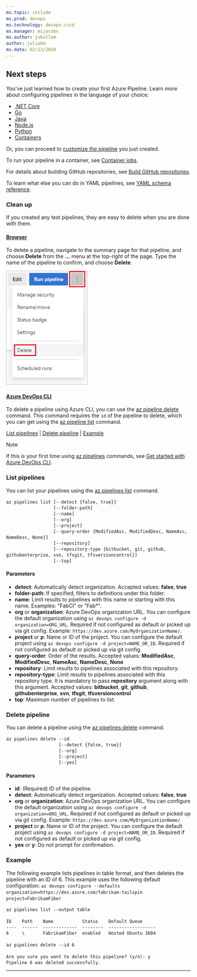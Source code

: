 ```yaml
---
ms.topic: include
ms.prod: devops
ms.technology: devops-cicd
ms.manager: mijacobs
ms.author: jukullam
author: juliakm
ms.date: 02/13/2020
---
```


## Next steps

You've just learned how to create your first Azure Pipeline. Learn more about configuring pipelines in the language of your choice:

* [.NET Core](../ecosystems/dotnet-core.md)
* [Go](../ecosystems/go.md)
* [Java](../ecosystems/java.md)
* [Node.js](../ecosystems/javascript.md)
* [Python](../ecosystems/python.md)
* [Containers](../ecosystems/containers/build-image.md)

Or, you can proceed to [customize the pipeline](../customize-pipeline.md) you just created.

To run your pipeline in a container, see [Container jobs](../process/container-phases.md).

For details about building GitHub repositories, see [Build GitHub repositories](../repos/github.md).

To learn what else you can do in YAML pipelines, see [YAML schema reference](../yaml-schema.md).

### Clean up

If you created any test pipelines, they are easy to delete when you are done with them. 

#### [Browser](#tab/browser)

To delete a pipeline, navigate to the summary page for that pipeline, and choose **Delete** from the **...** menu at the top-right of the page. Type the name of the pipeline to confirm, and choose **Delete**.

![Delete pipeline](../media/get-started-yaml/delete-pipeline.png)

#### [Azure DevOps CLI](#tab/azure-devops-cli/)

To delete a pipeline using Azure CLI, you can use the [az pipeline delete](/cli/azure/ext/azure-devops/pipelines?view=azure-cli-latest#ext-azure-devops-az-pipelines-delete) command. This command requires the `id` of the pipeline to delete, which you can get using the [az pipeline list](/cli/azure/ext/azure-devops/pipelines?view=azure-cli-latest#ext-azure-devops-az-pipelines-list) command. 

[List pipelines](#list-pipelines) | [Delete pipeline](#delete-pipeline) | [Example](#example)

> [!NOTE]
> If this is your first time using [az pipelines](/cli/azure/ext/azure-devops/pipelines?view=azure-cli-latest) commands, see [Get started with Azure DevOps CLI](../../cli/index.md).

### List pipelines

You can list your pipelines using the [az pipelines list](/cli/azure/ext/azure-devops/pipelines?view=azure-cli-latest#ext-azure-devops-az-pipelines-list) command.

```azurecli
az pipelines list [--detect {false, true}]
                  [--folder-path]
                  [--name]
                  [--org]
                  [--project]
                  [--query-order {ModifiedAsc, ModifiedDesc, NameAsc, NameDesc, None}]
                  [--repository]
                  [--repository-type {bitbucket, git, github, githubenterprise, svn, tfsgit, tfsversioncontrol}]
                  [--top]
```

#### Parameters

- **detect**: Automatically detect organization. Accepted values: **false**, **true**
- **folder-path**: If specified, filters to definitions under this folder.
- **name**: Limit results to pipelines with this name or starting with this name. Examples: "FabCI" or "Fab*".
- **org** or **organization**: Azure DevOps organization URL. You can configure the default organization using `az devops configure -d organization=ORG_URL`. Required if not configured as default or picked up via git config. Example: `https://dev.azure.com/MyOrganizationName/`.
- **project** or **p**: Name or ID of the project. You can configure the default project using `az devops configure -d project=NAME_OR_ID`. Required if not configured as default or picked up via git config.
- **query-order**: Order of the results. Accepted values: **ModifiedAsc**, **ModifiedDesc**, **NameAsc**, **NameDesc**, **None**
- **repository**: Limit results to pipelines associated with this repository.
- **repository-type**: Limit results to pipelines associated with this repository type. It is mandatory to pass **repository** argument along with this argument. Accepted values: **bitbucket**, **git**, **github**, **githubenterprise**, **svn**, **tfsgit**, **tfsversioncontrol**
- **top**: Maximum number of pipelines to list.

### Delete pipeline

You can delete a pipeline using the [az pipelines delete](/cli/azure/ext/azure-devops/pipelines?view=azure-cli-latest#ext-azure-devops-az-pipelines-delete) command.

```azurecli
az pipelines delete --id
                    [--detect {false, true}]
                    [--org]
                    [--project]
                    [--yes]
```

#### Parameters

- **id**: (Required) ID of the pipeline.
- **detect**: Automatically detect organization. Accepted values: **false**, **true**
- **org** or **organization**: Azure DevOps organization URL. You can configure the default organization using `az devops configure -d organization=ORG_URL`. Required if not configured as default or picked up via git config. Example: `https://dev.azure.com/MyOrganizationName/`.
- **project** or **p**: Name or ID of the project. You can configure the default project using `az devops configure -d project=NAME_OR_ID`. Required if not configured as default or picked up via git config.
- **yes** or **y**: Do not prompt for confirmation.

### Example

The following example lists pipelines in table format, and then deletes the pipeline with an ID of 6. This example uses the following default configuration: `az devops configure --defaults organization=https://dev.azure.com/fabrikam-tailspin project=FabrikamFiber`

```azurecli
az pipelines list --output table

ID    Path    Name           Status    Default Queue
----  ------  -------------  --------  ------------------
6     \       FabrikamFiber  enabled   Hosted Ubuntu 1604

az pipelines delete --id 6

Are you sure you want to delete this pipeline? (y/n): y
Pipeline 6 was deleted successfully.
```

* * *
